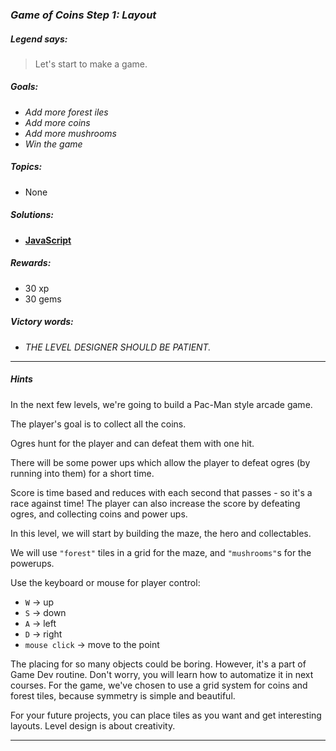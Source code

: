### _Game of Coins Step 1: Layout_

##### _Legend says:_
> Let's start to make a game.

##### _Goals:_
+ _Add more forest iles_
+ _Add more coins_
+ _Add more mushrooms_
+ _Win the game_

##### _Topics:_
+ None

##### _Solutions:_
+ **[JavaScript](goc1.js)**

##### _Rewards:_
+ 30 xp
+ 30 gems

##### _Victory words:_
+ _THE LEVEL DESIGNER SHOULD BE PATIENT._

___

##### _Hints_

In the next few levels, we're going to build a Pac-Man style arcade game.

The player's goal is to collect all the coins.

Ogres hunt for the player and can defeat them with one hit.

There will be some power ups which allow the player to defeat ogres (by running into them) for a short time.

Score is time based and reduces with each second that passes - so it's a race against time! The player can also increase the score by defeating ogres, and collecting coins and power ups.

In this level, we will start by building the maze, the hero and collectables.

We will use `"forest"` tiles in a grid for the maze, and `"mushrooms"`s for the powerups.

Use the keyboard or mouse for player control:
+ `W` -> up
+ `S` -> down
+ `A` -> left
+ `D` -> right
+ `mouse click` -> move to the point

The placing for so many objects could be boring. However, it's a part of Game Dev routine. Don't worry, you will learn how to automatize it in next courses. For the game, we've chosen to use a grid system for coins and forest tiles, because symmetry is simple and beautiful.

For your future projects, you can place tiles as you want and get interesting layouts. Level design is about creativity.

___
